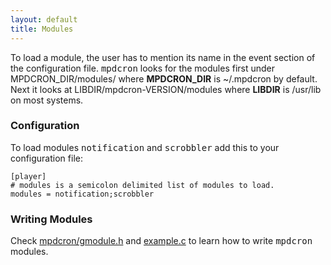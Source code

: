 ```yaml
---
layout: default
title: Modules
---
```


To load a module, the user has to mention its name in the event section of the
configuration file. <tt>mpdcron</tt> looks for the modules first under
MPDCRON\_DIR/modules/ where **MPDCRON\_DIR** is ~/.mpdcron by default. Next it
looks at LIBDIR/mpdcron-VERSION/modules where **LIBDIR** is /usr/lib on most
systems.

### Configuration
To load modules <tt>notification</tt> and <tt>scrobbler</tt> add this to your configuration file:

    [player]
    # modules is a semicolon delimited list of modules to load.
    modules = notification;scrobbler

### Writing Modules
Check [mpdcron/gmodule.h](/mpdcron/modules/gmodule.html) and
[example.c](/mpdcron/modules/example.html) to learn how to write
<tt>mpdcron</tt> modules.

<!-- vim: set tw=80 ft=mkd spell spelllang=en sw=4 sts=4 et : -->
